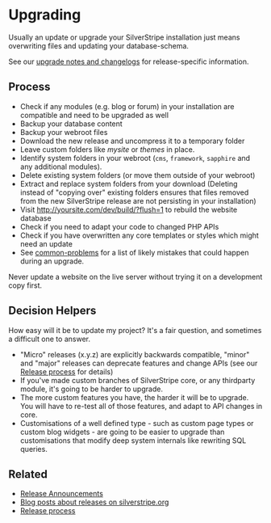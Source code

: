 # Upgrading

Usually an update or upgrade your SilverStripe installation just means 
overwriting files and updating your database-schema. 

See our [upgrade notes and changelogs](/changelogs) for release-specific information.

## Process

*  Check if any modules (e.g. blog or forum) in your installation are compatible and need to be upgraded as well
*  Backup your database content
*  Backup your webroot files
*  Download the new release and uncompress it to a temporary folder
*  Leave custom folders like *mysite* or *themes* in place.
*  Identify system folders in your webroot (`cms`, `framework`, `sapphire` and any additional modules). 
*  Delete existing system folders (or move them outside of your webroot)
*  Extract and replace system folders from your download (Deleting instead of "copying over" existing folders ensures that files removed from the new SilverStripe release are not persisting in your installation)
*  Visit http://yoursite.com/dev/build/?flush=1 to rebuild the website database
*  Check if you need to adapt your code to changed PHP APIs
*  Check if you have overwritten any core templates or styles which might need an update
*  See [common-problems](common-problems) for a list of likely mistakes that could happen during an upgrade.

<div class="warning" markdown="1">
	Never update a website on the live server without trying it on a development copy first.
</div>


##  Decision Helpers

How easy will it be to update my project? It's a fair question, and sometimes a difficult one to answer. 

*  "Micro" releases (x.y.z) are explicitly backwards compatible, "minor" and "major" releases can deprecate features and change APIs (see our [Release process](/misc/release-process) for details)
*  If you've made custom branches of SilverStripe core, or any thirdparty module, it's going to be harder to upgrade.
*  The more custom features you have, the harder it will be to upgrade.  You will have to re-test all of those features, and adapt to API changes in core.
*  Customisations of a well defined type - such as custom page types or custom blog widgets - are going to be easier to upgrade than customisations that modify deep system internals like rewriting SQL queries.

## Related

*  [Release Announcements](http://groups.google.com/group/silverstripe-announce/)
*  [Blog posts about releases on silverstripe.org](http://silverstripe.org/blog/tag/release)
*  [Release process](/misc/release-process)

